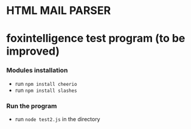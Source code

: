 HTML MAIL PARSER
===========

# foxintelligence test program (to be improved)

### Modules installation

* run ```npm install cheerio```
* run ```npm install slashes```

### Run the program

* run ```node test2.js``` in the directory
